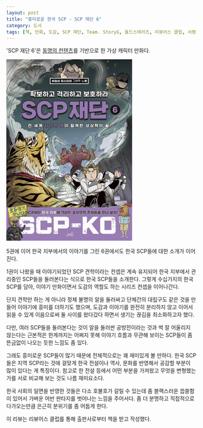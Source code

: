```yaml
---
layout: post
title: "흥미로운 한국 SCP - SCP 재단 6"
category: 도서
tags: [책, 만화, 도감, SCP 재단, Team. StoryG, 올드스테어즈, 리뷰어스 클럽, 서평]
---
```


'SCP 재단 6'은
[동명의 컨텐츠](http://ko.scp-wiki.net/)를 기반으로 한 가상 캐릭터 만화다.

![표지](/images/book/scp-foundation-6-comic-book-h480.jpg)

5권에 이어 한국 지부에서의 이야기를 그린 6권에서도
한국 SCP들에 대한 소개가 이어진다.

1권이 나왔을 때 이야기되었던 SCP 견학이라는 컨셉은 계속 유지되어
한국 지부에서 관리중인 SCP들을 둘러본다는 식으로 한국 SCP들을 소개한다.
그렇게 수십가지의 한국 SCP를 담아,
이야기 만화이면서 도감의 역할도 하는 시리즈 컨셉을 이어나간다.

단지 견학만 하는 게 아니라
정체 불명의 알을 둘러싸고 단체간의 대립구도 같은 것을 만들어
이야기에 흥미를 더하기도 했으며,
도감과 이야기를 완전히 분리하지 않고 이어서 읽을 수 있게 이음으로써
둘 사이를 왔다갔다 하면서 생기는 끊김을 최소화하고자 했다.

다만, 여러 SCP들을 둘러본다는 것이
알을 둘러싼 공방전이라는 것과 썩 잘 어울리지 않는다는 근본적은 한계까지는 어쩌지 못해
이야기 흐름과 무관해 보이는 SCP들이 좀 뜬금없이 나오는 듯한 느낌도 좀 있다.

그래도 흥미로운 SCP들이 많기 때문에 전체적으로는 꽤 재미있게 볼 만하다.
한국 SCP들은 지역 SCP라는 것에 걸맞게 한국 전설이나 역사, 문화를 반영해서
공감할 부분이 많이 있다는 게 특징이다.
참고로 한 전설 등에서 어떤 부분을 가져왔고 무엇을 변형했는가를 서로 비교해 보는 것도 나름 재미요소다.

한국 사회의 일면을 반영한 것들은 다소 호불호가 갈릴 수 있는데
좀 블랙스러운 씁쓸함이 있어서 가벼운 어반 판타지를 벗어나는 느낌을 주어서다.
좀 더 분명하고 직접적으로 다가오는만큼 은근히 분위기를 좀 어둡게 한다.



<div class="im im-info">
이 리뷰는 리뷰어스 클럽를 통해 출판사로부터 책을 받고 작성했다.
</div>
